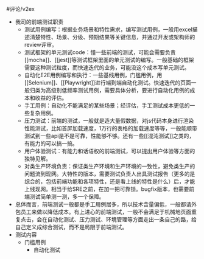 #评论/v2ex
- 我司的前端测试职责
	- 测试用例编写：根据业务场景和特性需求，编写测试用例，一般用excel描述清楚特性、场景、分级、预期结果等关键信息，并通过开发或架构师的review评审。
	- 测试框架的单元测试code：懂一些前端的测试，可能会需要负责[[mocha]]、[[jest]]等测试框架里面的单元测试的编写。一般基础的框架需要这种测试粒度，而快速迭代的业务，可能没这个成本写单元测试。
	- 自动化E2E用例编写和执行：一些基线用例，门槛用例，用[[Selenium]]、[[Playwright]]进行端到端自动化测试。快速迭代的页面一般归类为高级别低频率测试用例，需要具体分析，要进行自动化用例的成本和收益的评估。
	- 手工用例：自动化不能满足的某些场景；经评估，手工测试成本更低的一些复杂用例。
	- 压力测试：前端的测试，一般就是造大量假数据，对js代码本身进行渲染性能测试，比如首屏加载速度，1万行的表格的加载速度等等，一般能顺带测试到一些api是不是可靠，性能够不够。还有一些[[混沌测试]]之类的，有能力的可以搞一搞。
	- 用户体验测试：有能力和话语权的前端测试，可以提出用户体验等方面的独特见解。
	- 对类生产环境负责：保证类生产环境和生产环境的一致性，避免类生产的问题流到现网。大特性的版本，需要测试负责人出具测试报告（更多的是综合的，包括前端功能和各项特性，还是看上线的特性是什么）后，才能上线现网。相当于给SRE之前，在加一把可靠锁。bugfix版本，也需要前端测试简单测一测，多一个保障。
- 总体而言，前端测试一般都是手工用例居多，所以技术含量偏低，一般都请外包员工来做以降低成本。有上进心的前端测试，一般不会满足于机械地页面重复点击，会在自动化测试、压力测试、环境管理等方面走出一条自己的路，给自己定义成综合测试，而不是局限于前端测试。
- 测试内容
	- 门槛用例
		- 自动化测试
